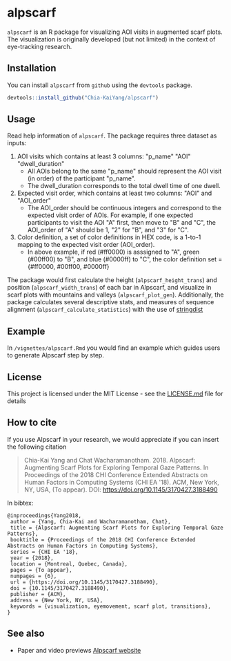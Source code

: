 # alpscarf

`alpscarf` is an R package for visualizing AOI visits in augmented scarf plots.
The visualization is originally developed (but not limited) in the context of eye-tracking research.

##  Installation

You can install `alpscarf` from `github` using the `devtools` package.

```r
devtools::install_github("Chia-KaiYang/alpscarf")
```
## Usage

Read help information of `alpscarf`. 
The package requires three dataset as inputs:
1. AOI visits which contains at least 3 columns: "p_name" "AOI" "dwell_duration"
    * All AOIs belong to the same "p_name" should represent the AOI visit (in order) of the participant "p_name".
    * The dwell_duration corresponds to the total dwell time of one dwell.
1. Expected visit order, which contains at least two columns: "AOI" and "AOI_order"
    * The AOI_order should be continuous integers and correspond to the expected visit order of AOIs. For example, if one expected participants to visit the AOI "A" first, then move to "B" and "C", the AOI_order of "A" should be 1, "2" for "B", and "3" for "C".
1. Color definition, a set of color definitions in HEX code, is a 1-to-1 mapping to the expected visit order (AOI_order).
    * In above example, if red (#ff0000) is asssigned to "A", green (#00ff00) to "B", and blue (#0000ff) to "C", the color definition set = {#ff0000, #00ff00, #0000ff}

The package would first calculate the height (`alpscarf_height_trans`) and position (`alpscarf_width_trans`) of each bar in Alpscarf, and visualize in scarf plots with mountains and valleys (`alpscarf_plot_gen`). Additionally, the package calculates several descriptive stats, and measures of sequence alignment (`alpscarf_calculate_statistics`) with the use of [stringdist](https://github.com/markvanderloo/stringdist)

## Example

In `/vignettes/alpscarf.Rmd` you would find an example which guides users to generate Alpscarf step by step.

## License

This project is licensed under the MIT License - see the [LICENSE.md](LICENSE.md) file for details

## How to cite

If you use Alpscarf in your research, we would appreciate if you can insert the following citation


> Chia-Kai Yang and Chat Wacharamanotham. 2018. Alpscarf: Augmenting Scarf Plots for Exploring Temporal Gaze Patterns. In Proceedings of the 2018 CHI Conference Extended Abstracts on Human Factors in Computing Systems (CHI EA '18). ACM, New York, NY, USA, (To appear). DOI: https://doi.org/10.1145/3170427.3188490


In bibtex:

```
@inproceedings{Yang2018,
 author = {Yang, Chia-Kai and Wacharamanotham, Chat},
 title = {Alpscarf: Augmenting Scarf Plots for Exploring Temporal Gaze Patterns},
 booktitle = {Proceedings of the 2018 CHI Conference Extended Abstracts on Human Factors in Computing Systems},
 series = {CHI EA '18},
 year = {2018},
 location = {Montreal, Quebec, Canada},
 pages = {To appear},
 numpages = {6},
 url = {https://doi.org/10.1145/3170427.3188490},
 doi = {10.1145/3170427.3188490},
 publisher = {ACM},
 address = {New York, NY, USA},
 keywords = {visualization, eyemovement, scarf plot, transitions},
} 
```

## See also

* Paper and video previews [Alpscarf website](https://zpac.ch/alpscarf)

